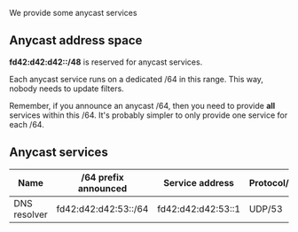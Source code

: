 We provide some anycast services

## Anycast address space

**fd42:d42:d42::/48** is reserved for anycast services.

Each anycast service runs on a dedicated /64 in this range.  This way, nobody needs to update filters.

Remember, if you announce an anycast /64, then you need to provide **all** services within this /64. It's probably simpler to only provide one service for each /64.

## Anycast services

| **Name** | **/64 prefix announced** | **Service address** | **Protocol/port** | 
|----------|-------------------------|---------------------|-------------------|
| DNS resolver | fd42:d42:d42:53::/64 | fd42:d42:d42:53::1 | UDP/53 |